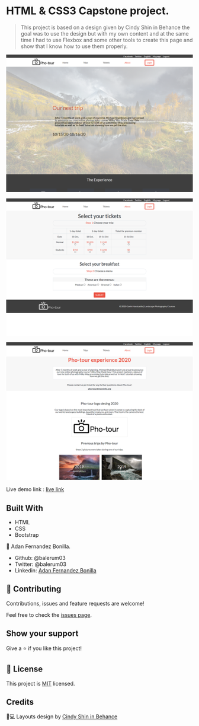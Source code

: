 # HTML & CSS3 Capstone project.

> This project is based on a design given by Cindy Shin in Behance the goal was to use the design but with my own content and at the same time I had to use Flexbox and some other tools to create this page and show that I know how to use them properly.

![screenshot](/assets/images/capture1.PNG)

![screenshot](/assets/images/capture2.PNG)

![screenshot](/assets/images/capture3.PNG)

Live demo link : [live link](https://raw.githack.com/balerum03/htmlandcss3-capstone/dev-cap/main.html)

## Built With

- HTML
- CSS
- Bootstrap

👤 Adan Fernandez Bonilla.

- Github: @balerum03
- Twitter: @balerum03
- Linkedin: [Adan Fernandez Bonilla](https://www.linkedin.com/in/adan-fernandez-bonilla-4560831a5)                                         

## 🤝 Contributing

Contributions, issues and feature requests are welcome!

Feel free to check the [issues page](https://github.com/balerum03/htmlandcss3-capstone/issues).

## Show your support

Give a ⭐️ if you like this project!

## 📝 License

This project is [MIT](lic.url) licensed.

## Credits

📄💻 Layouts design by <a href="https://www.behance.net/adagio07" target="_blank">Cindy Shin in Behance</a>
